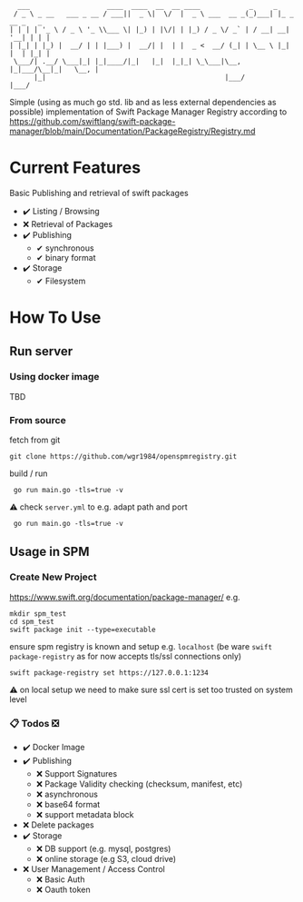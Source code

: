 ```
  ___                   ____  ____  __  __ ____            _     _              
 / _ \ _ __   ___ _ __ / ___||  _ \|  \/  |  _ \ ___  __ _(_)___| |_ _ __ _   _ 
| | | | '_ \ / _ \ '_ \\___ \| |_) | |\/| | |_) / _ \/ _` | / __| __| '__| | | |
| |_| | |_) |  __/ | | |___) |  __/| |  | |  _ <  __/ (_| | \__ \ |_| |  | |_| |
 \___/| .__/ \___|_| |_|____/|_|   |_|  |_|_| \_\___|\__, |_|___/\__|_|   \__, |
      |_|                                            |___/                |___/ 
```

Simple (using as much go std. lib and as less external dependencies as possible) implementation of Swift Package Manager Registry according to
https://github.com/swiftlang/swift-package-manager/blob/main/Documentation/PackageRegistry/Registry.md

# Current Features
Basic Publishing and retrieval of swift packages
- ✔️ Listing / Browsing
- ❌ Retrieval of Packages
- ✔️ Publishing
  - ✔ synchronous
  - ✔ binary format
- ✔️ Storage
  - ✔ Filesystem
  
# How To Use
## Run server
### Using docker image
TBD
### From source
fetch from git
```
git clone https://github.com/wgr1984/openspmregistry.git
```
build / run
```
 go run main.go -tls=true -v
```
⚠️ check `server.yml` to e.g. adapt path and port
```
 go run main.go -tls=true -v
```

## Usage in SPM
### Create New Project
https://www.swift.org/documentation/package-manager/
e.g.
```
mkdir spm_test
cd spm_test
swift package init --type=executable 
```
ensure spm registry is known and setup
e.g. `localhost` (be ware `swift package-registry` as for now accepts tls/ssl connections only)
```
swift package-registry set https://127.0.0.1:1234
```
⚠️ on local setup we need to make sure ssl cert is set too trusted on system level

### 📋 Todos ❎
- ✔️ Docker Image
- ✔️ Publishing
    - ❌ Support Signatures
    - ❌ Package Validity checking (checksum, manifest, etc)
    - ❌ asynchronous
    - ❌ base64 format
    - ❌ support metadata block
- ❌ Delete packages
- ✔️ Storage
  - ❌ DB support (e.g. mysql, postgres)
  - ❌ online storage (e.g S3, cloud drive)
- ❌ User Management / Access Control
  - ❌ Basic Auth
  - ❌ Oauth token